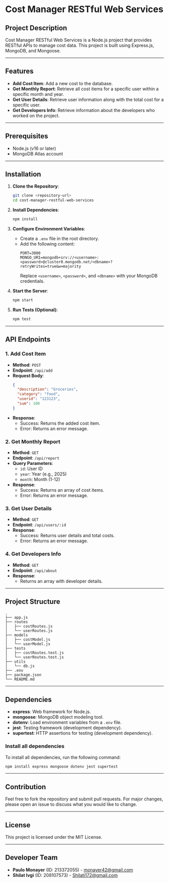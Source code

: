 # Cost Manager RESTful Web Services

## Project Description

Cost Manager RESTful Web Services is a Node.js project that provides RESTful APIs to manage cost data. This project is built using Express.js, MongoDB, and Mongoose.

---

## Features

- **Add Cost Item**: Add a new cost to the database.
- **Get Monthly Report**: Retrieve all cost items for a specific user within a specific month and year.
- **Get User Details**: Retrieve user information along with the total cost for a specific user.
- **Get Developers Info**: Retrieve information about the developers who worked on the project.

---

## Prerequisites

- Node.js (v16 or later)
- MongoDB Atlas account

---

## Installation

1. **Clone the Repository**:

   ```bash
   git clone <repository-url>
   cd cost-manager-restful-web-services
   ```

2. **Install Dependencies**:

   ```bash
   npm install
   ```

3. **Configure Environment Variables**:

   - Create a `.env` file in the root directory.
   - Add the following content:
     ```env
     PORT=3000
     MONGO_URI=mongodb+srv://<username>:<password>@cluster0.mongodb.net/<dbname>?retryWrites=true&w=majority
     ```
     Replace `<username>`, `<password>`, and `<dbname>` with your MongoDB credentials.

4. **Start the Server**:

   ```bash
   npm start
   ```

5. **Run Tests (Optional)**:
   ```bash
   npm test
   ```

---

## API Endpoints

### 1. **Add Cost Item**

- **Method**: `POST`
- **Endpoint**: `/api/add`
- **Request Body**:
  ```json
  {
    "description": "Groceries",
    "category": "food",
    "userid": "123123",
    "sum": 100
  }
  ```
- **Response**:
  - Success: Returns the added cost item.
  - Error: Returns an error message.

### 2. **Get Monthly Report**

- **Method**: `GET`
- **Endpoint**: `/api/report`
- **Query Parameters**:
  - `id`: User ID
  - `year`: Year (e.g., 2025)
  - `month`: Month (1-12)
- **Response**:
  - Success: Returns an array of cost items.
  - Error: Returns an error message.

### 3. **Get User Details**

- **Method**: `GET`
- **Endpoint**: `/api/users/:id`
- **Response**:
  - Success: Returns user details and total costs.
  - Error: Returns an error message.

### 4. **Get Developers Info**

- **Method**: `GET`
- **Endpoint**: `/api/about`
- **Response**:
  - Returns an array with developer details.

---

## Project Structure

```
.
├── app.js
├── routes
│   ├── costRoutes.js
│   └── userRoutes.js
├── models
│   ├── costModel.js
│   └── userModel.js
├── tests
│   ├── costRoutes.test.js
│   └── userRoutes.test.js
├── utils
│   └── db.js
├── .env
├── package.json
└── README.md
```

---

## Dependencies

- **express**: Web framework for Node.js.
- **mongoose**: MongoDB object modeling tool.
- **dotenv**: Load environment variables from a `.env` file.
- **jest**: Testing framework (development dependency).
- **supertest**: HTTP assertions for testing (development dependency).

### Install all dependencies

To install all dependencies, run the following command:

```bash
npm install express mongoose dotenv jest supertest
```

---

## Contribution

Feel free to fork the repository and submit pull requests. For major changes, please open an issue to discuss what you would like to change.

---

## License

This project is licensed under the MIT License.

---

## Developer Team

- **Paulo Monayer** (ID: 213372055) - [monayer42@gmail.com](mailto:monayer42@gmail.com)
- **Shilat Ivgi** (ID: 208107573) - [Shilati172@gmail.com](mailto:Shilati172@gmail.com)
